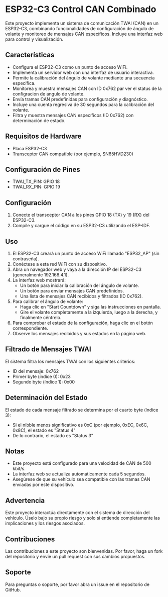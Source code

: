# ESP32-C3 Control CAN Combinado

Este proyecto implementa un sistema de comunicación TWAI (CAN) en un ESP32-C3, combinando funcionalidades de configuración de ángulo de volante y monitoreo de mensajes CAN específicos. Incluye una interfaz web para control y visualización.

## Características

- Configura el ESP32-C3 como un punto de acceso WiFi.
- Implementa un servidor web con una interfaz de usuario interactiva.
- Permite la calibración del ángulo de volante mediante una secuencia específica.
- Monitorea y muestra mensajes CAN con ID 0x762 par ver el status de la configracion de angulo de volante.
- Envía tramas CAN predefinidas para configuración y diagnóstico.
- Incluye una cuenta regresiva de 30 segundos para la calibración del volante.
- Filtra y muestra mensajes CAN específicos (ID 0x762) con determinación de estado.

## Requisitos de Hardware

- Placa ESP32-C3
- Transceptor CAN compatible (por ejemplo, SN65HVD230)

## Configuración de Pines

- TWAI_TX_PIN: GPIO 18
- TWAI_RX_PIN: GPIO 19

## Configuración

1. Conecte el transceptor CAN a los pines GPIO 18 (TX) y 19 (RX) del ESP32-C3.
2. Compile y cargue el código en su ESP32-C3 utilizando el ESP-IDF.

## Uso

1. El ESP32-C3 creará un punto de acceso WiFi llamado "ESP32_AP" (sin contraseña).
2. Conéctese a esta red WiFi con su dispositivo.
3. Abra un navegador web y vaya a la dirección IP del ESP32-C3 (generalmente 192.168.4.1).
4. La interfaz web mostrará:
   - Un botón para iniciar la calibración del ángulo de volante.
   - Un botón para enviar mensajes CAN predefinidos.
   - Una lista de mensajes CAN recibidos y filtrados (ID 0x762).
5. Para calibrar el ángulo de volante:
   - Haga clic en "Start Countdown" y siga las instrucciones en pantalla.
   - Gire el volante completamente a la izquierda, luego a la derecha, y finalmente céntrelo.
6. Para comprobar el estado de la configuración, haga clic en el botón correspondiente.
7. Observe los mensajes recibidos y sus estados en la página web.

## Filtrado de Mensajes TWAI

El sistema filtra los mensajes TWAI con los siguientes criterios:
- ID del mensaje: 0x762
- Primer byte (índice 0): 0x23
- Segundo byte (índice 1): 0x00

## Determinación del Estado

El estado de cada mensaje filtrado se determina por el cuarto byte (índice 3):
- Si el nibble menos significativo es 0xC (por ejemplo, 0xEC, 0x6C, 0x8C), el estado es "Status 4"
- De lo contrario, el estado es "Status 3"

## Notas

- Este proyecto está configurado para una velocidad de CAN de 500 kbit/s.
- La interfaz web se actualiza automáticamente cada 5 segundos.
- Asegúrese de que su vehículo sea compatible con las tramas CAN enviadas por este dispositivo.

## Advertencia

Este proyecto interactúa directamente con el sistema de dirección del vehículo. Úselo bajo su propio riesgo y solo si entiende completamente las implicaciones y los riesgos asociados.

## Contribuciones

Las contribuciones a este proyecto son bienvenidas. Por favor, haga un fork del repositorio y envíe un pull request con sus cambios propuestos.

## Soporte

Para preguntas o soporte, por favor abra un issue en el repositorio de GitHub.